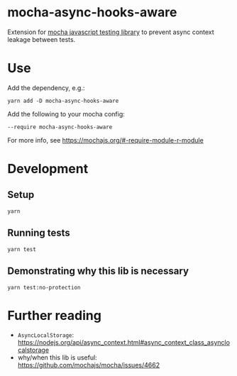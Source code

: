 mocha-async-hooks-aware
=======================

Extension for [mocha javascript testing library](https://mochajs.org/) to prevent async context leakage between tests.

# Use

Add the dependency, e.g.:

	yarn add -D mocha-async-hooks-aware

Add the following to your mocha config:

	--require mocha-async-hooks-aware

For more info, see https://mochajs.org/#-require-module-r-module

# Development

## Setup

	yarn

## Running tests

	yarn test

## Demonstrating why this lib is necessary

	yarn test:no-protection

# Further reading

* `AsyncLocalStorage`: https://nodejs.org/api/async_context.html#async_context_class_asynclocalstorage
* why/when this lib is useful: https://github.com/mochajs/mocha/issues/4662
